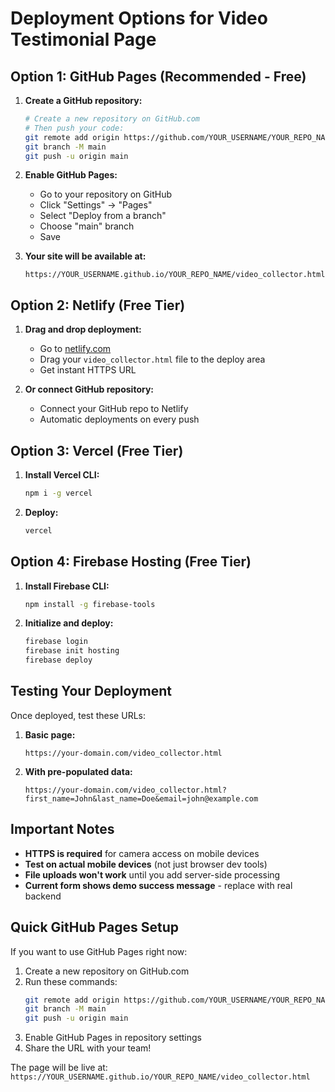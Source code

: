 # Deployment Options for Video Testimonial Page

## Option 1: GitHub Pages (Recommended - Free)

1. **Create a GitHub repository:**
   ```bash
   # Create a new repository on GitHub.com
   # Then push your code:
   git remote add origin https://github.com/YOUR_USERNAME/YOUR_REPO_NAME.git
   git branch -M main
   git push -u origin main
   ```

2. **Enable GitHub Pages:**
   - Go to your repository on GitHub
   - Click "Settings" → "Pages"
   - Select "Deploy from a branch"
   - Choose "main" branch
   - Save

3. **Your site will be available at:**
   ```
   https://YOUR_USERNAME.github.io/YOUR_REPO_NAME/video_collector.html
   ```

## Option 2: Netlify (Free Tier)

1. **Drag and drop deployment:**
   - Go to [netlify.com](https://netlify.com)
   - Drag your `video_collector.html` file to the deploy area
   - Get instant HTTPS URL

2. **Or connect GitHub repository:**
   - Connect your GitHub repo to Netlify
   - Automatic deployments on every push

## Option 3: Vercel (Free Tier)

1. **Install Vercel CLI:**
   ```bash
   npm i -g vercel
   ```

2. **Deploy:**
   ```bash
   vercel
   ```

## Option 4: Firebase Hosting (Free Tier)

1. **Install Firebase CLI:**
   ```bash
   npm install -g firebase-tools
   ```

2. **Initialize and deploy:**
   ```bash
   firebase login
   firebase init hosting
   firebase deploy
   ```

## Testing Your Deployment

Once deployed, test these URLs:

1. **Basic page:**
   ```
   https://your-domain.com/video_collector.html
   ```

2. **With pre-populated data:**
   ```
   https://your-domain.com/video_collector.html?first_name=John&last_name=Doe&email=john@example.com
   ```

## Important Notes

- **HTTPS is required** for camera access on mobile devices
- **Test on actual mobile devices** (not just browser dev tools)
- **File uploads won't work** until you add server-side processing
- **Current form shows demo success message** - replace with real backend

## Quick GitHub Pages Setup

If you want to use GitHub Pages right now:

1. Create a new repository on GitHub.com
2. Run these commands:
   ```bash
   git remote add origin https://github.com/YOUR_USERNAME/YOUR_REPO_NAME.git
   git branch -M main
   git push -u origin main
   ```
3. Enable GitHub Pages in repository settings
4. Share the URL with your team!

The page will be live at: `https://YOUR_USERNAME.github.io/YOUR_REPO_NAME/video_collector.html` 